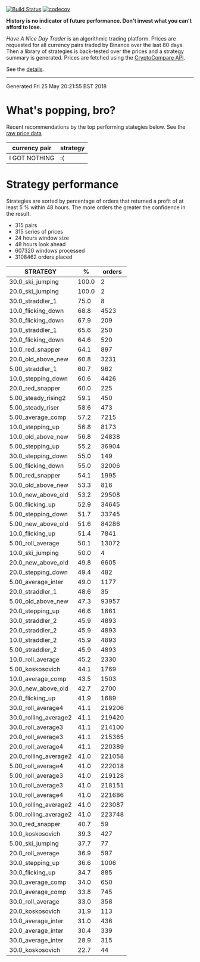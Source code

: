 <!-- If this is readme.md it will be overwritten by the build process -->

[![Build Status](https://travis-ci.org/deanturpin/handt.svg?branch=master)](https://travis-ci.org/deanturpin/handt)
[![codecov](https://codecov.io/gh/deanturpin/handt/branch/master/graph/badge.svg)](https://codecov.io/gh/deanturpin/handt)

**History is no indicator of future performance. Don't invest what you can't
afford to lose.**

*Have A Nice Day Trader* is an algorithmic trading platform. Prices are
requested for all currency pairs traded by Binance over the last 80 days. Then a
library of strategies is back-tested over the prices and a strategy summary is
generated. Prices are fetched using the [CryptoCompare
API](https://min-api.cryptocompare.com/).

See the [details](details.md).

---
Generated Fri 25 May 20:21:55 BST 2018

# What's popping, bro?
Recent recommendations by the top performing stategies below. See the [raw price data](tmp/prices.csv)

|currency pair|strategy|
|---|---|
|I GOT NOTHING|:(|

# Strategy performance
Strategies are sorted by percentage of orders that returned a profit of at least 5 % within 48 hours. The more orders the greater the confidence in the result.
* 315 pairs
* 315 series of prices
* 24 hours window size
* 48 hours look ahead
* 607320 windows processed
* 3108462 orders placed

|STRATEGY|%|orders|
|---|---|---|
|30.0_ski_jumping|100.0|2|
|20.0_ski_jumping|100.0|2|
|30.0_straddler_1|75.0|8|
|10.0_flicking_down|68.8|4523|
|30.0_flicking_down|67.9|209|
|10.0_straddler_1|65.6|250|
|20.0_flicking_down|64.6|520|
|10.0_red_snapper|64.1|897|
|20.0_old_above_new|60.8|3231|
|5.00_straddler_1|60.7|962|
|10.0_stepping_down|60.6|4426|
|20.0_red_snapper|60.0|225|
|5.00_steady_rising2|59.1|450|
|5.00_steady_riser|58.6|473|
|5.00_average_comp|57.2|7215|
|10.0_stepping_up|56.8|8173|
|10.0_old_above_new|56.8|24838|
|5.00_stepping_up|55.2|36904|
|30.0_stepping_down|55.0|149|
|5.00_flicking_down|55.0|32006|
|5.00_red_snapper|54.1|1995|
|30.0_old_above_new|53.3|816|
|10.0_new_above_old|53.2|29508|
|5.00_flicking_up|52.9|34645|
|5.00_stepping_down|51.7|33745|
|5.00_new_above_old|51.6|84286|
|10.0_flicking_up|51.4|7841|
|5.00_roll_average|50.1|13072|
|10.0_ski_jumping|50.0|4|
|20.0_new_above_old|49.8|6605|
|20.0_stepping_down|49.4|482|
|5.00_average_inter|49.0|1177|
|20.0_straddler_1|48.6|35|
|5.00_old_above_new|47.3|93957|
|20.0_stepping_up|46.6|1861|
|30.0_straddler_2|45.9|4893|
|20.0_straddler_2|45.9|4893|
|10.0_straddler_2|45.9|4893|
|5.00_straddler_2|45.9|4893|
|10.0_roll_average|45.2|2330|
|5.00_koskosovich|44.1|1769|
|10.0_average_comp|43.5|1503|
|30.0_new_above_old|42.7|2700|
|20.0_flicking_up|41.9|1689|
|30.0_roll_average4|41.1|219206|
|30.0_rolling_average2|41.1|219420|
|30.0_roll_average3|41.1|214100|
|20.0_roll_average3|41.1|215365|
|20.0_roll_average4|41.1|220389|
|20.0_rolling_average2|41.0|221058|
|5.00_roll_average4|41.0|222018|
|5.00_roll_average3|41.0|219128|
|10.0_roll_average3|41.0|218151|
|10.0_roll_average4|41.0|221686|
|10.0_rolling_average2|41.0|223087|
|5.00_rolling_average2|41.0|223748|
|30.0_red_snapper|40.7|59|
|10.0_koskosovich|39.3|427|
|5.00_ski_jumping|37.7|77|
|20.0_roll_average|36.9|597|
|30.0_stepping_up|36.6|1006|
|30.0_flicking_up|34.7|885|
|30.0_average_comp|34.0|650|
|20.0_average_comp|33.8|745|
|30.0_roll_average|33.0|358|
|20.0_koskosovich|31.9|113|
|10.0_average_inter|31.0|436|
|20.0_average_inter|30.4|339|
|30.0_average_inter|28.9|315|
|30.0_koskosovich|22.7|44|
